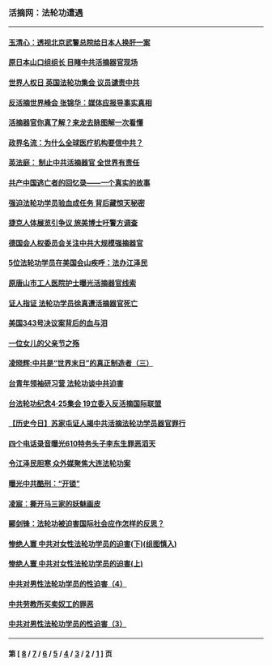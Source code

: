 ### 活摘网：法轮功遭遇
---
#### [玉清心：透视北京武警总院给日本人换肝一案](../../pages/nf5881/n13771978.md?09250430) 
#### [原日本山口组组长 目睹中共活摘器官现场](../../pages/nf5881/n13767360.md?09250430) 
#### [世界人权日 英国法轮功集会 议员谴责中共](../../pages/nf5881/n13431763.md?09250430) 
#### [反活摘世界峰会 张锦华：媒体应报导事实真相](../../pages/nf5881/n13278502.md?09250430) 
#### [活摘器官你真了解？来龙去脉图解一次看懂](../../pages/nf5881/n13013820.md?09250430) 
#### [政界名流：为什么全球医疗机构要信中共？](../../pages/nf5881/n11945479.md?09250430) 
#### [英法庭： 制止中共活摘器官 全世界有责任](../../pages/nf5881/n11330691.md?09250430) 
#### [共产中国逃亡者的回忆录——一个真实的故事](../../pages/nf5881/n10918649.md?09250430) 
#### [强迫法轮功学员验血成任务 背后藏惊天秘密](../../pages/nf5881/n4252384.md?09250430) 
#### [捷克人体展览引争议 旅美博士吁警方调查](../../pages/nf5881/n9429187.md?09250430) 
#### [德国会人权委员会关注中共大规模强摘器官](../../pages/nf5881/n8418950.md?09250430) 
#### [5位法轮功学员在美国会山疾呼：法办江泽民](../../pages/nf5881/n8101519.md?09250430) 
#### [原唐山市工人医院护士曝光活摘器官线索](../../pages/nf5881/n8076384.md?09250430) 
#### [证人指证 法轮功学员徐真遭活摘器官死亡](../../pages/nf5881/n8042467.md?09250430) 
#### [美国343号决议案背后的血与泪](../../pages/nf5881/n8020684.md?09250430) 
#### [一位女儿的父亲节之殇](../../pages/nf5881/n8014122.md?09250430) 
#### [凌晓辉:中共是“世界末日”的真正制造者（三）](../../pages/nf5881/n4210333.md?09250430) 
#### [台青年领袖研习营 法轮功谈中共迫害](../../pages/nf5881/n4141857.md?09250430) 
#### [台法轮功纪念4‧25集会 19立委入反活摘国际联盟](../../pages/nf5881/n4141821.md?09250430) 
#### [【历史今日】苏家屯证人揭中共活摘法轮功学员器官罪行](../../pages/nf5881/n4135912.md?09250430) 
#### [四个电话录音曝光610特务头子李东生罪恶滔天](../../pages/nf5881/n4040060.md?09250430) 
#### [令江泽民胆寒 众外媒聚焦大连法轮功案](../../pages/nf5881/n3932671.md?09250430) 
#### [曝光中共酷刑：“开锁”](../../pages/nf5881/n3889373.md?09250430) 
#### [凌宸：撕开马三家的妖魅画皮](../../pages/nf5881/n3849369.md?09250430) 
#### [郦剑锋：法轮功被迫害国际社会应作怎样的反思？](../../pages/nf5881/n3824560.md?09250430) 
#### [惨绝人寰 中共对女性法轮功学员的迫害(下)(组图慎入)](../../pages/nf5881/n3816285.md?09250430) 
#### [惨绝人寰 中共对女性法轮功学员的迫害(上)](../../pages/nf5881/n3815374.md?09250430) 
#### [中共对男性法轮功学员的性迫害（4）](../../pages/nf5881/n3769144.md?09250430) 
#### [中共劳教所买卖奴工的罪恶](../../pages/nf5881/n3769378.md?09250430) 
#### [中共对男性法轮功学员的性迫害（3）](../../pages/nf5881/n3768231.md?09250430) 

---
#### 第 [ [8](./8.md?09250430) / [7](./7.md?09250430) / [6](./6.md?09250430) / [5](./5.md?09250430) / [4](./4.md?09250430) / [3](./3.md?09250430) / [2](./2.md?09250430) / [1](./1.md?09250430) ] 页
